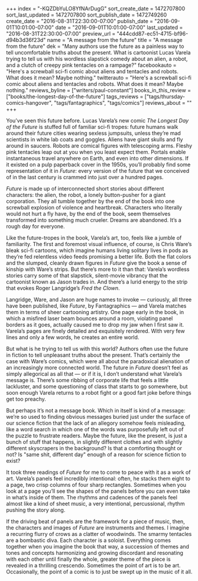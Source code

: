 +++
index = "-KQZDbYuLO8YfNArDugG"
sort_create_date = 1472707800
sort_last_updated = 1472707800
sort_publish_date = 1472749260
create_date = "2016-08-31T22:30:00-07:00"
publish_date = "2016-09-01T10:01:00-07:00"
date = "2016-09-01T10:01:00-07:00"
last_updated = "2016-08-31T22:30:00-07:00"
preview_url = "444cdd87-ec51-4715-bf96-d94b3d36f23d"
name = "A message from the future"
title = "A message from the future"
dek = "Many authors use the future as a painless way to tell uncomfortable truths about the present. What is cartoonist Lucas Varela trying to tell us with his wordless slapstick comedy about an alien, a robot, and a clutch of creepy pink tentacles on a rampage?"
facebookauto = "Here's a screwball sci-fi comic about aliens and tentacles and robots. What does it mean? Maybe nothing."
twitterauto = "Here's a screwball sci-fi comic about aliens and tentacles and robots. What does it mean? Maybe nothing."
reviews_byline = ["writers/paul-constant"]
books_in_this_review = ["books/the-longest-day-of-the-future"]
tags_reviews = ["tags/thursday-comics-hangover", "tags/fantagraphics", "tags/comics"]
reviews_about = ""
+++

You’ve seen this future before. Lucas Varela’s new comic *The Longest Day of the Future* is stuffed full of familiar sci-fi tropes: future humans walk around their future cities wearing sexless jumpsuits, unless they’re mad scientists in white lab coats and goggles. Aliens have giant skulls and fly around in saucers. Robots are comical figures with telescoping arms. Fleshy pink tentacles leap out at you when you least expect them. Portals enable instantaneous travel anywhere on Earth, and even into other dimensions. If it existed on a pulp paperback cover in the 1950s, you’ll probably find some representation of it in *Future*: every version of the future that we conceived of in the last century is crammed into just over a hundred pages.

*Future* is made up of interconnected short stories about different characters: the alien, the robot, a lonely button-pusher for a giant corporation. They all tumble together by the end of the book into one screwball explosion of violence and heartbreak. Characters who literally would not hurt a fly have, by the end of the book, seem themselves transformed into something much crueler. Dreams are abandoned. It’s a rough day for everyone.

Like the future-tropes in the book, Varela’s art, too, feels like a jumble of familiarity. The first and foremost visual influence, of course, is Chris Ware’s bleak sci-fi cartoons, which imagine humans living solitary lives in pods as they’re fed relentless video feeds promising a better life. Both the flat colors and the slumped, cleanly drawn figures in *Future* give the book a sense of kinship with Ware’s strips. But there’s more to it than that: Varela’s wordless stories carry some of that slapstick, silent-movie vibrancy that the cartoonist known as Jason trades in. And there’s a lurid energy to the strip that evokes Roger Langridge’s *Fred the Clown*. 

Langridge, Ware, and Jason are huge names to invoke — curiously, all three have been published, like *Future*, by Fantagraphics — and Varela matches them in terms of sheer cartooning artistry. One page early in the book, in which a misfired laser beam bounces around a room, violating panel borders as it goes, actually caused me to drop my jaw when I first saw it. Varela’s pages are finely detailed and exquisitely rendered. With very few lines and only a few words, he creates an entire world.

But what is he trying to tell us with this world? Authors often use the future in fiction to tell unpleasant truths about the present. That’s certainly the case with Ware’s comics, which were all about the paradoxical alienation of an increasingly more connected world. The future in *Future* doesn’t feel as simply allegorical as all that — or if it is, I don’t understand what Varela’s message is. There’s some ribbing of corporate life that feels a little lackluster, and some questioning of class that starts to go somewhere, but soon enough Varela returns to a robot fight or a good fart joke before things get too preachy.

But perhaps it’s not a message book. Which in itself is kind of a message: we’re so used to finding obvious messages buried just under the surface of our science fiction that the lack of an allegory somehow feels misleading, like a word search in which one of the words was purposefully left out of the puzzle to frustrate readers. Maybe the future, like the present, is just a bunch of stuff that happens, in slightly different clothes and with slightly different skyscrapers in the background? Is that a comforting thought or not? Is "same shit, different day" enough of a reason for science fiction to exist?

It took three readings of *Future* for me to come to peace with it as a work of art. Varela’s panels feel incredibly intentional: often, he stacks them eight to a page, two crisp columns of four sharp rectangles. Sometimes when you look at a page you’ll see the shapes of the panels before you can even take in what’s inside of them. The rhythms and cadences of the panels feel almost like a kind of sheet music, a very intentional, percussional, rhythm pushing the story along.

If the driving beat of panels are the framework for a piece of music, then, the characters and images of *Future* are instruments and themes. I imagine a recurring flurry of crows as a clatter of woodwinds. The smarmy tentacles are a bombastic diva. Each character is a soloist. Everything comes together when you imagine the book that way, a succession of themes and tones and concepts harmonizing and growing discordant and resonating with each other until finally the whole, greater theme of the piece is revealed in a thrilling crescendo. Sometimes the point of art is to be art. Occasionally, the point of a comic is to just be swept up in the music of it all.
